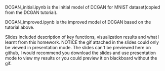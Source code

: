 DCGAN_initial.ipynb is the initial model of DCGAN for MNIST dataset(copied from the DCGAN tutorial).

DCGAN_improved.ipynb is the improved model of DCGAN based on the tutorial above.

Slides included description of key functions, visualization results and what I learnt from this homework. 
NOTICE the gif attached in the slides could only be viewed in presentation mode. The slides can't be previewed here on github, I would recommend you download the slides and use presentation mode to view my results or you could preview it on blackboard without the gif.
